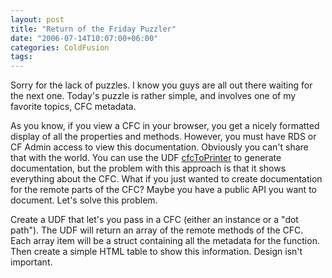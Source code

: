 ```yaml
---
layout: post
title: "Return of the Friday Puzzler"
date: "2006-07-14T10:07:00+06:00"
categories: ColdFusion 
tags: 
---
```


Sorry for the lack of puzzles. I know you guys are all out there waiting for the next one. Today's puzzle is rather simple, and involves one of my favorite topics, CFC metadata.

As you know, if you view a CFC in your browser, you get a nicely formatted display of all the properties and methods. However, you must have RDS or CF Admin access to view this documentation. Obviously you can't share that with the world. You can use the UDF <a href="http://www.cflib.org/udf.cfm/cfctoprinter">cfcToPrinter</a> to generate documentation, but the problem with this approach is that it shows everything about the CFC. What if you just wanted to create documentation for the remote parts of the CFC? Maybe you have a public API you want to document. Let's solve this problem.

Create a UDF that let's you pass in a CFC (either an instance or a "dot path"). The UDF will return an array of the remote methods of the CFC. Each array item will be a struct containing all the metadata for the function. Then create a simple HTML table to show this information. Design isn't important.